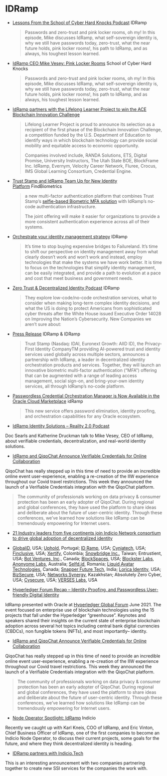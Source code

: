 # IDRamp


* [Lessons From the School of Cyber Hard Knocks Podcast](https://idramp.com/school-of-cyber-hard-knocks-podcast-mike-vesey-pink-locker-rooms/) IDRamp

  > Passwords and zero-trust and pink locker rooms, oh my! In this episode, Mike discusses IdRamp, what self-sovereign identity is, why we still have passwords today, zero-trust, what the near future holds, pink locker rooms!, his path to IdRamp, and as always, his toughest lesson learned.
* [IdRamp CEO Mike Vesey: Pink Locker Rooms](https://idramp.com/school-of-cyber-hard-knocks-podcast-mike-vesey-pink-locker-rooms/) School of Cyber Hard Knocks
  > Passwords and zero-trust and pink locker rooms, oh my! In this episode, Mike discusses IdRamp, what self-sovereign identity is, why we still have passwords today, zero-trust, what the near future holds, pink locker rooms!, his path to IdRamp, and as always, his toughest lesson learned.
* [IdRamp partners with the Lifelong Learner Project to win the ACE Blockchain Innovation Challenge](https://idramp.com/idramp-partners-with-the-lifelong-learner-project-to-win-the-ace-blockchain-innovation-challenge/)
  > Lifelong Learner Project is proud to announce its selection as a recipient of the first phase of the Blockchain Innovation Challenge, a competition funded by the U.S. Department of Education to identify ways in which blockchain technology can provide social mobility and equitable access to economic opportunity.
  > 
  > Companies involved include, RANDA Solutions, ETS, Digital Promise, University Instructors, The Utah State BOE, BlockFrame Inc. IdRamp, Evernym, Velocity Career Network, Fluree, Crocus, IMS Global Learning Consortium, Credential Engine.
* [Trust Stamp and IdRamp Team Up for New Identity Platform](https://findbiometrics.com/trust-stamp-idramp-team-up-new-identity-platform-051901/) FindBiometrics
  > a new multi-factor authentication platform that combines Trust Stamp’s [selfie-based Biometric MFA solution](https://mobileidworld.com/trust-stamp-replaces-otps-with-new-biometric-mfa-solution-042906/) with IdRamp’s no-code authentication infrastructure.
  > 
  > The joint offering will make it easier for organizations to provide a more consistent authentication experience across all of their systems.
* [Orchestrate your identity management strategy](https://idramp.com/orchestrate-your-identity-management-strategy/) IDRamp
  > It’s time to stop buying expensive bridges to Failureland. It’s time to shift our perspective on identity management away from what clearly doesn’t work and won’t work and instead, employ technologies that make the systems we have work better. It is time to focus on the technologies that simplify identity management, can be easily integrated, and provide a path to evolution at a pace and cost that meet business and government needs.
* [Zero Trust & Decentralized Identity Podcast](https://idramp.com/zero-trust-decentralized-identity-podcast/) IDRamp
  > They explore low-code/no-code orchestration services, what to consider when making long-term complex identity decisions, and what the US is doing to protect Americans from sophisticated cyber threats after the White House issued Executive Order 14028 on Improving the Nation’s Cybersecurity.
New Companies we aren’t sure about:
* [Press Release](https://idramp.com/trust-stamp-partners-with-idramp-to-transform-multi-factor-biometric-authentication/) IDRamp & IDRamp
  > Trust Stamp (Nasdaq: IDAI, Euronext Growth: AIID ID), the Privacy-First Identity CompanyTM providing AI-powered trust and identity services used globally across multiple sectors, announces a partnership with IdRamp, a leader in decentralized identity orchestration products and services. Together, they will launch an innovative biometric multi-factor authentication (“MFA”) offering that can be augmented with a range of leading access management, social sign-on, and bring-your-own identity services, all through IdRamp’s no-code platform.
* [Passwordless Credential Orchestration Manager is Now Available in the Oracle Cloud Marketplace](https://idramp.com/idramp-passwordless-credential-orchestration-manager-is-now-available-in-the-oracle-cloud-marketplace/) idRamp
  > This new service offers password elimination, identity proofing, and orchestration capabilities for any Oracle ecosystem.
* [IdRamp Identity Solutions – Reality 2.0 Podcast](https://idramp.com/idramp-and-identity-solutions-reality-2-0-podcast/)

Doc Searls and Katherine Druckman talk to Mike Vesey, CEO of IdRamp, about verifiable credentials, decentralization, and real-world identity solutions.
* [IdRamp and QiqoChat Announce Verifiable Credentials for Online Collaboration](https://talkcmo.com/news/idramp-and-qiqochat-announce-verifiable-credentials-for-online-collaboration/)

QiqoChat has really stepped up in this time of need to provide an incredible online event user-experience, enabling a re-creation of the IIW experience throughout our Covid travel restrictions. This week they announced the launch of a Verifiable Credentials integration with the QiqoChat platform.

> The community of professionals working on data privacy & consumer protection has been an early adopter of QiqoChat. During regional and global conferences, they have used the platform to share ideas and deliberate about the future of user-centric identity. Through these conferences, we’ve learned how solutions like IdRamp can be tremendously empowering for Internet users.
* [21 Industry leaders from five continents join Indicio Network consortium to drive global adoption of decentralized identity](https://indicio.tech/blog/21-industry-leaders-from-five-continents-join-indicio-network-consortium-to-drive-global-adoption-of-decentralized-identity/)

* [GlobaliD](https://global.id/), USA; [Uphold](https://uphold.com/), Portugal; [ID Ramp](https://idramp.com/), USA; [Cynjatech](https://www.cynja.com/), USA; [Finclusive](https://finclusive.com/), USA; [Xertify](https://xertify.co/), Colombia; [Snowbridge Inc.](https://www.snowbridge.se/), Taiwan; Entrustient, USA; [Bot Ventures, Inc](https://botventures.io/)., Canada; [BlockSpaces](https://blockspaces.io/), USA; [Blockster Labs](https://blockster.global/), [Anonyome Labs](https://anonyome.com/), Australia; [Selfd.id](https://selfd.id/), Romania; [Liquid Avatar Technologies](https://liquidavatar.com/), Canada; [Snapper Future Tech](https://snapperfuturetech.com/), India; [Lorica Identity](https://loricaidentity.com/), USA; [BizSecure](https://bizsecure.com/), USA; [Networks Synergy](https://www.synergy.kz/), Kazakhstan; Absolutely Zero Cyber, USA; [Cysecure](https://cysecure.us/), USA; [VERSES Labs](https://www.verses.io/), USA
* [Hyperledger Forum Recap – Identity Proofing, and Passwordless User-friendly Digital Identity](https://idramp.com/hyperledger-forum-recap-identity-proofing-and-passwordless-user-friendly-digital-identity/)

IdRamp presented with Oracle at [Hyperledger Global Forum](https://events.linuxfoundation.org/hyperledger-global-forum/) June 2021. The event focused on enterprise use of blockchain technologies using the 15 projects that fall under the Hyperledger “greenhouse”. Keynotes and speakers shared their insights on the current state of enterprise blockchain adoption across several hot topics including central bank digital currencies (CBDCs), non fungible tokens (NFTs), and most importantly– identity.

* [IdRamp and QiqoChat Announce Verifiable Credentials for Online Collaboration](https://talkcmo.com/news/idramp-and-qiqochat-announce-verifiable-credentials-for-online-collaboration/)

QiqoChat has really stepped up in this time of need to provide an incredible online event user-experience, enabling a re-creation of the IIW experience throughout our Covid travel restrictions. This week they announced the launch of a Verifiable Credentials integration with the QiqoChat platform.

> The community of professionals working on data privacy & consumer protection has been an early adopter of QiqoChat. During regional and global conferences, they have used the platform to share ideas and deliberate about the future of user-centric identity. Through these conferences, we’ve learned how solutions like IdRamp can be tremendously empowering for Internet users.
* [Node Operator Spotlight: IdRamp](https://indicio.tech/node-operator-spotlight-idramp/) Indicio

Recently we caught up with Karl Kneis, COO of IdRamp, and Eric Vinton, Chief Business Officer of IdRamp, one of the first companies to become an Indicio Node Operator, to discuss their current projects, some goals for the future, and where they think decentralized identity is heading.
* [IDRamp partners with Indicio.Tech](https://idramp.com/idramp-offers-market-ready-decentralized-identity-platform-on-the-indicio-network/)

This is an interesting announcement with two companies partnering together to create new SSI services for the companies the work with.
